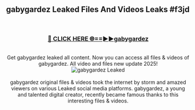 ## gabygardez Leaked Files And Videos Leaks #f3jd
<br>
<div align="center">
<h3><a href="https://watchclip.my.id/gabygardez" rel="nofollow">🔴 CLICK HERE 🌐==►►gabygardez</a></h3>
<br>
Get gabygardez leaked all content. Now you can access all files & videos of gabygardez. All video and files new update 2025!
<br>
<a href="https://watchclip.my.id/gabygardez" rel="nofollow" data-target="animated-image.originalLink"><img src="https://i.ibb.co.com/WyWwxjT/player-gif2.gif" alt="gabygardez Leaked" style="max-width: 100%; display: inline-block;" data-target="animated-image.originalImage"></a>
<br><br>
gabygardez original files & videos took the internet by storm and amazed viewers on various Leaked social media platforms. gabygardez, a young and talented digital creator, recently became famous thanks to this interesting files & videos.
</div>
<br>